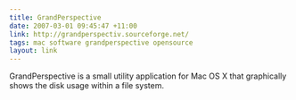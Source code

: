 ```yaml
---
title: GrandPerspective
date: 2007-03-01 09:45:47 +11:00
link: http://grandperspectiv.sourceforge.net/
tags: mac software grandperspective opensource
layout: link
---
```

GrandPerspective is a small utility application for Mac OS X that graphically shows the disk usage within a file system.
